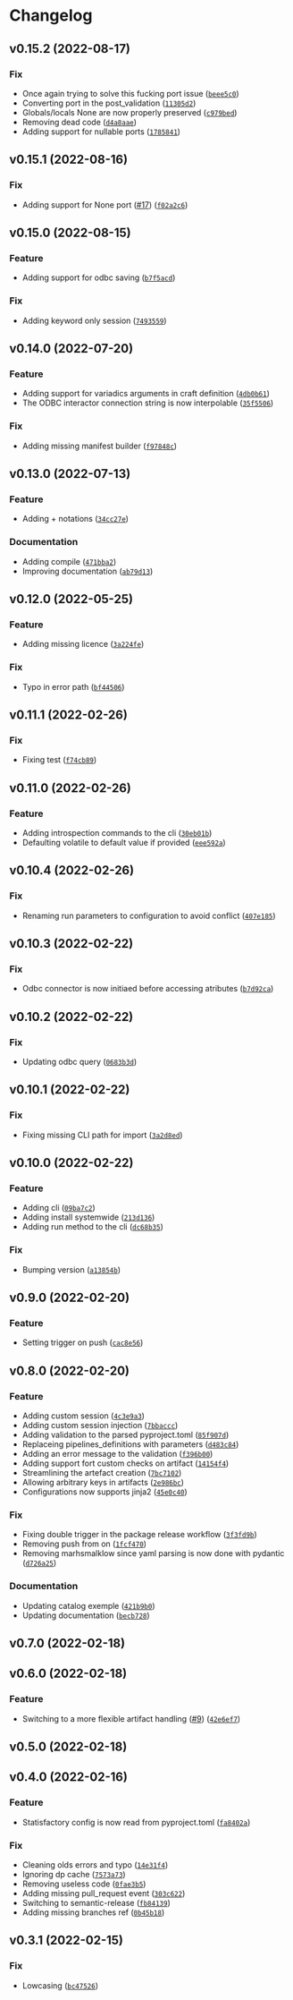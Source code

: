 # Changelog

<!--next-version-placeholder-->

## v0.15.2 (2022-08-17)
### Fix
* Once again trying to solve this fucking port issue ([`beee5c0`](https://github.com/Sciance-Inc/statisfactory/commit/beee5c08a3c99b57047b0347e2fa9ff71c994989))
* Converting port in the post_validation ([`11305d2`](https://github.com/Sciance-Inc/statisfactory/commit/11305d2bcb5780b4dd5f7939a434f5cd7f62ac31))
* Globals/locals None are now properly preserved ([`c979bed`](https://github.com/Sciance-Inc/statisfactory/commit/c979bed2815c6a97ccae1680ab022da387a2a693))
* Removing dead code ([`d4a8aae`](https://github.com/Sciance-Inc/statisfactory/commit/d4a8aaec80dea92003339fc387ed65c9cbf6983d))
* Adding support for nullable ports ([`1785841`](https://github.com/Sciance-Inc/statisfactory/commit/1785841d4c8be255f455c8efb4279152ea2b3f3f))

## v0.15.1 (2022-08-16)
### Fix
* Adding support for None port ([#17](https://github.com/Sciance-Inc/statisfactory/issues/17)) ([`f02a2c6`](https://github.com/Sciance-Inc/statisfactory/commit/f02a2c6e52ddc24e63777a0fb642a7181ed786b3))

## v0.15.0 (2022-08-15)
### Feature
* Adding support for odbc saving ([`b7f5acd`](https://github.com/Sciance-Inc/statisfactory/commit/b7f5acd5e26bf760908093a7a6ac71c8be902b53))

### Fix
* Adding keyword only session ([`7493559`](https://github.com/Sciance-Inc/statisfactory/commit/74935595730ea85d01174d5a4eac330e1e12b49d))

## v0.14.0 (2022-07-20)
### Feature
* Adding support for variadics arguments in craft definition ([`4db0b61`](https://github.com/Sciance-Inc/statisfactory/commit/4db0b61473979869bd79faa1a7f8c744cfa86f80))
* The ODBC interactor connection string is now interpolable ([`35f5506`](https://github.com/Sciance-Inc/statisfactory/commit/35f5506178467b768bd93a23eeabda7d2f653787))

### Fix
* Adding missing manifest builder ([`f97848c`](https://github.com/Sciance-Inc/statisfactory/commit/f97848c9e572fafe18cd6b61f8287e19840113a1))

## v0.13.0 (2022-07-13)
### Feature
* Adding + notations ([`34cc27e`](https://github.com/Sciance-Inc/statisfactory/commit/34cc27eb9838c04574852a30a1c8309ce3e5aa0c))

### Documentation
* Adding compile ([`471bba2`](https://github.com/Sciance-Inc/statisfactory/commit/471bba2d9d9469e7e8e3a40ca13eccc733065a8a))
* Improving documentation ([`ab79d13`](https://github.com/Sciance-Inc/statisfactory/commit/ab79d1317fdf54519719f8cbdac7357580713701))

## v0.12.0 (2022-05-25)
### Feature
* Adding missing licence ([`3a224fe`](https://github.com/Sciance-Inc/statisfactory/commit/3a224fe9092df9ce64b78ef46c244b55df8ca679))

### Fix
* Typo in error path ([`bf44506`](https://github.com/Sciance-Inc/statisfactory/commit/bf44506a54c13e1a1e21d18db3d419f4cbe7e15b))

## v0.11.1 (2022-02-26)
### Fix
* Fixing test ([`f74cb89`](https://github.com/Sciance-Inc/statisfactory/commit/f74cb89f7073684d90837c288f0b6efb99ac8426))

## v0.11.0 (2022-02-26)
### Feature
* Adding introspection commands to the cli ([`30eb01b`](https://github.com/Sciance-Inc/statisfactory/commit/30eb01b65473d3c7bb07f6e0494899f6a29624de))
* Defaulting volatile to default value if provided ([`eee592a`](https://github.com/Sciance-Inc/statisfactory/commit/eee592a1ebe781c5264f9f9f9903490d6bcebe1b))

## v0.10.4 (2022-02-26)
### Fix
* Renaming run parameters to configuration to avoid conflict ([`407e185`](https://github.com/Sciance-Inc/statisfactory/commit/407e185f4cb333be96a42f259bf53a0507f3dcb6))

## v0.10.3 (2022-02-22)
### Fix
* Odbc connector is now initiaed before accessing atributes ([`b7d92ca`](https://github.com/Sciance-Inc/statisfactory/commit/b7d92ca08ab7b3c60350a953e6aac09d1589adf8))

## v0.10.2 (2022-02-22)
### Fix
* Updating odbc query ([`0683b3d`](https://github.com/Sciance-Inc/statisfactory/commit/0683b3d82ba178602359b119630ee53324d762ea))

## v0.10.1 (2022-02-22)
### Fix
* Fixing missing CLI path for import ([`3a2d8ed`](https://github.com/Sciance-Inc/statisfactory/commit/3a2d8ed68956c2aea979b03e45d04dbf318b2192))

## v0.10.0 (2022-02-22)
### Feature
* Adding cli ([`09ba7c2`](https://github.com/Sciance-Inc/statisfactory/commit/09ba7c246f35b1c0d0aa764ecff7701fb84958ed))
* Adding install systemwide ([`213d136`](https://github.com/Sciance-Inc/statisfactory/commit/213d136c6ada9cce4b6871995629634129f90c70))
* Adding run method to the cli ([`dc68b35`](https://github.com/Sciance-Inc/statisfactory/commit/dc68b352a0b1b332af8e0fd71ded9e838f37fc6b))

### Fix
* Bumping version ([`a13854b`](https://github.com/Sciance-Inc/statisfactory/commit/a13854b268947e58215760fff788ece86837685b))

## v0.9.0 (2022-02-20)
### Feature
* Setting trigger on push ([`cac8e56`](https://github.com/Sciance-Inc/statisfactory/commit/cac8e5649fb4168a7232eef5ae75dbb7de5f07a3))

## v0.8.0 (2022-02-20)
### Feature
* Adding custom session ([`4c3e9a3`](https://github.com/Sciance-Inc/statisfactory/commit/4c3e9a3d32b54455000bc66007e31464a08ec2e2))
* Adding custom session injection ([`7bbaccc`](https://github.com/Sciance-Inc/statisfactory/commit/7bbaccca4646a2e3340000d76b655a2fa29963a6))
* Adding validation to the parsed pyproject.toml ([`85f907d`](https://github.com/Sciance-Inc/statisfactory/commit/85f907d25c39ae8be035fa1e62061c113d7c0b27))
* Replaceing pipelines_definitions with parameters ([`d483c84`](https://github.com/Sciance-Inc/statisfactory/commit/d483c84321d7accfb105235882c4e8f970ae6016))
* Adding an error message to the validation ([`f396b00`](https://github.com/Sciance-Inc/statisfactory/commit/f396b00dcfa135dd7f0313ecd8663df3f5a93885))
* Adding support fort custom checks on artifact ([`14154f4`](https://github.com/Sciance-Inc/statisfactory/commit/14154f41a8c04cba699e31d7ecb2858db9343bea))
* Streamlining the artefact creation ([`7bc7102`](https://github.com/Sciance-Inc/statisfactory/commit/7bc71025d3ec741db0fba5f8b5d2b14efeaf0d7f))
* Allowing arbitrary keys in artifacts ([`2e986bc`](https://github.com/Sciance-Inc/statisfactory/commit/2e986bcf1a7d872aa7bdd3538a1193df894d8c73))
* Configurations now supports jinja2 ([`45e0c40`](https://github.com/Sciance-Inc/statisfactory/commit/45e0c403a45512d83d9f83dc3c0d196cfef898c7))

### Fix
* Fixing double trigger in the package release workflow ([`3f3fd9b`](https://github.com/Sciance-Inc/statisfactory/commit/3f3fd9bed720a9f765cd92befff287fb479ba183))
* Removing push from on ([`1fcf470`](https://github.com/Sciance-Inc/statisfactory/commit/1fcf470c0aea5bde00c15513fbea689a0245ac2a))
* Removing marhsmalklow since yaml parsing is now done with pydantic ([`d726a25`](https://github.com/Sciance-Inc/statisfactory/commit/d726a25970d4da7a5d3ce8c80288ed0a34c6b75a))

### Documentation
* Updating catalog exemple ([`421b9b0`](https://github.com/Sciance-Inc/statisfactory/commit/421b9b0290d70e0a3d72faa0cadb12172eee88f8))
* Updating documentation ([`becb728`](https://github.com/Sciance-Inc/statisfactory/commit/becb728875832e0b9fed6c65136a95a55ce32de2))

## v0.7.0 (2022-02-18)


## v0.6.0 (2022-02-18)
### Feature
* Switching to a more flexible artifact handling ([#9](https://github.com/Sciance-Inc/statisfactory/issues/9)) ([`42e6ef7`](https://github.com/Sciance-Inc/statisfactory/commit/42e6ef706cf4aa0ebaaf1642c7be8e854e824c77))

## v0.5.0 (2022-02-18)


## v0.4.0 (2022-02-16)
### Feature
* Statisfactory config is now read from pyproject.toml ([`fa8402a`](https://github.com/Sciance-Inc/statisfactory/commit/fa8402a56d567bc09c3390b3726e5c6d785ff884))

### Fix
* Cleaning olds errors and typo ([`14e31f4`](https://github.com/Sciance-Inc/statisfactory/commit/14e31f4a47880513833236be910b8f1a7bc1104c))
* Ignoring dp cache ([`7573a73`](https://github.com/Sciance-Inc/statisfactory/commit/7573a73b68151cf077c64cdc45f3def7f432b7d6))
* Removing useless code ([`0fae3b5`](https://github.com/Sciance-Inc/statisfactory/commit/0fae3b520ccc8f2a3e3039bc1e63e26b66c32765))
* Adding missing pull_request event ([`303c622`](https://github.com/Sciance-Inc/statisfactory/commit/303c6228365a2d88aea2b1bfec2e1a211bbe97fd))
* Switching to semantic-release ([`fb84139`](https://github.com/Sciance-Inc/statisfactory/commit/fb841392f226d142ce6c7a476ca2e5a63b3d283b))
* Adding missing branches ref ([`0b45b18`](https://github.com/Sciance-Inc/statisfactory/commit/0b45b18d4dfa5a924a621de8c6c02919ec8db727))

## v0.3.1 (2022-02-15)
### Fix
* Lowcasing ([`bc47526`](https://github.com/Sciance-Inc/statisfactory/commit/bc47526449e64456bf3344d452ada0768ce54fab))
